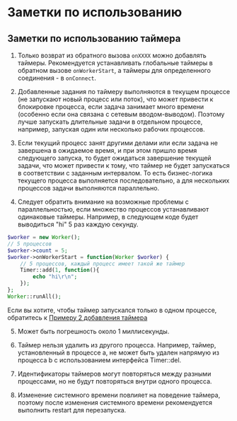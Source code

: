 # Заметки по использованию
## Заметки по использованию таймера
1. Только возврат из обратного вызова ```onXXXX``` можно добавлять таймеры. Рекомендуется устанавливать глобальные таймеры в обратном вызове ```onWorkerStart```, а таймеры для определенного соединения - в ```onConnect```.

2. Добавленные задания по таймеру выполняются в текущем процессе (не запускают новый процесс или поток), что может привести к блокировке процесса, если задача занимает много времени (особенно если она связана с сетевым вводом-выводом). Поэтому лучше запускать длительные задачи в отдельном процессе, например, запуская один или несколько рабочих процессов.

3. Если текущий процесс занят другими делами или если задача не завершена в ожидаемое время, и при этом пришло время следующего запуска, то будет ожидаться завершение текущей задачи, что может привести к тому, что таймер не будет запускаться в соответствии с заданным интервалом. То есть бизнес-логика текущего процесса выполняется последовательно, а для нескольких процессов задачи выполняются параллельно.

4. Следует обратить внимание на возможные проблемы с параллельностью, если множество процессов устанавливают одинаковые таймеры. Например, в следующем коде будет выводиться "hi" 5 раз каждую секунду.
```php
$worker = new Worker();
// 5 процессов
$worker->count = 5;
$worker->onWorkerStart = function(Worker $worker) {
    // 5 процессов, каждый процесс имеет такой же таймер
    Timer::add(1, function(){
        echo "hi\r\n";
    });
};
Worker::runAll();
```
Если вы хотите, чтобы таймер запускался только в одном процессе, обратитесь к [Примеру 2 добавления таймера](add.md)

5. Может быть погрешность около 1 миллисекунды.

6. Таймер нельзя удалить из другого процесса. Например, таймер, установленный в процессе a, не может быть удален напрямую из процесса b с использованием интерфейса Timer::del.

7. Идентификаторы таймеров могут повторяться между разными процессами, но не будут повторяться внутри одного процесса.

8. Изменение системного времени повлияет на поведение таймера, поэтому после изменения системного времени рекомендуется выполнить restart для перезапуска.
